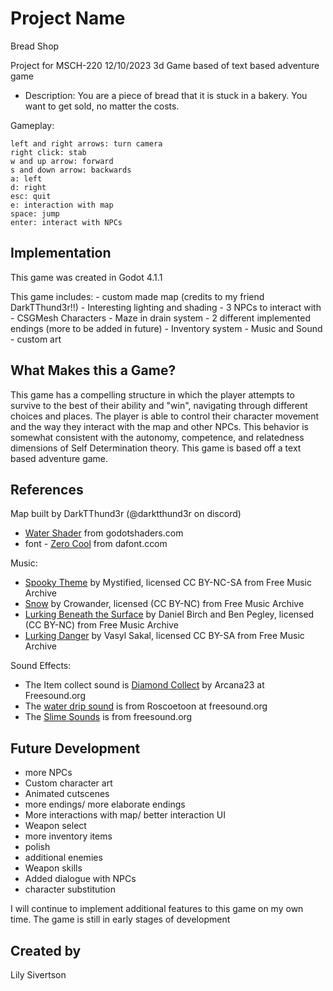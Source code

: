 # Project Name
Bread Shop


Project for MSCH-220 
12/10/2023 
3d Game based of text based adventure game

- Description: You are a piece of bread that it is stuck in a bakery. You want to get sold, no matter the costs.

Gameplay: 
	
	left and right arrows: turn camera
	right click: stab
	w and up arrow: forward
	s and down arrow: backwards
	a: left
	d: right
	esc: quit
	e: interaction with map
	space: jump
	enter: interact with NPCs
	


## Implementation

This game was created in Godot 4.1.1


This game includes:
	- custom made map (credits to my friend DarkTThund3r!!)
	- Interesting lighting and shading
	- 3 NPCs to interact with
	- CSGMesh Characters
	- Maze in drain system
	- 2 different implemented endings (more to be added in future)
	- Inventory system
	- Music and Sound
	- custom art


## What Makes this a Game?

This game has a compelling structure in which the player attempts to survive to the best of their ability and "win", navigating through different choices and places. The player is able to control their character movement and the way they interact with the map and other NPCs. This behavior is somewhat consistent with the autonomy, competence, and relatedness dimensions of Self Determination theory.
This game is based off a text based adventure game.



## References


Map built by DarkTThund3r (@darktthund3r on discord)
	
 - [Water Shader](https://godotshaders.com/shader/wind-waker-water-no-textures-needed/) from godotshaders.com
 - font - [Zero Cool](https://www.dafont.com/zero-cool.font) from dafont.ccom


Music: 
	
 - [Spooky Theme](https://freemusicarchive.org/music/Mystified/Traveller_Soundtrack_Selections/03_mystified_-_spooky_theme/) by Mystified, licensed CC BY-NC-SA from Free Music Archive
 - [Snow](https://freemusicarchive.org/music/crowander/electronic-fragments/snow/) by Crowander, licensed (CC BY-NC) from Free Music Archive
 - [Lurking Beneath the Surface](https://freemusicarchive.org/music/Daniel_Birch__Ben_Pegley/2017121491356488/Lurking_Beneath_the_Surface/) by Daniel Birch and Ben Pegley, licensed (CC BY-NC) from Free Music Archive
 - [Lurking Danger](https://freemusicarchive.org/music/vasyl-sakal/horror-music-box-1/lurking-danger/) by Vasyl Sakal, licensed CC BY-SA from Free Music Archive

Sound Effects: 
	
 - The Item collect sound is [Diamond Collect](https://freesound.org/people/Arcana23/sounds/685660/) by Arcana23 at Freesound.org
 - The [water drip sound](https://freesound.org/people/roscoetoon/sounds/27151/) is from Roscoetoon at freesound.org
 - The [Slime Sounds](https://freesound.org/people/filippys/sounds/656906/) is from freesound.org
 
## Future Development
- more NPCs
- Custom character art
- Animated cutscenes
- more endings/ more elaborate endings
- More interactions with map/ better interaction UI
- Weapon select
- more inventory items
- polish
- additional enemies
- Weapon skills
- Added dialogue with NPCs
- character substitution


I will continue to implement additional features to this game on my own time. The game is still in early stages of development



## Created by
Lily Sivertson
